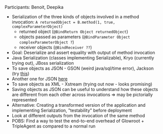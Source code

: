 Participants: Benoit, Deepika

- Serialization of the three kinds of objects involved in a method invocation:
  `A returnedObject = B.method(1, true, complexParameterObject)`
  - returned object (`@BindReturn Object returnedObject`)
  - objects passed as parameters (`@BindParameter Object complexParameterObject ?`)
  - receiver objects (`@BindReceiver ??`)
- Goal: Deserialize and assert equality with output of method invocation
- Java Serialization (classes implementing Serializable), Kryo (currently trying out), JBoss serialization
- To save objects as JSON - GSON (weird java/sql/time error), Jackson (try [this](https://www.baeldung.com/jackson-field-serializable-deserializable-or-not))
- Another one for JSON [here](https://www.baeldung.com/java-org-json)
- To save objects as XML - Xstream (trying out now - looks promising)
- Saving objects as JSON can be useful to understand how these objects are different from each other across invocations => may be pictorially represented
- Alternative: Creating a transformed version of the application and implementing Serialization, "testability" before deployment
- Look at different outputs from the invocation of the same method
- POBS: Find a way to test the end-to-end overhead of Glowroot + TripleAgent as compared to a normal run

